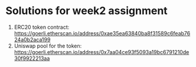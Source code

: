 # Solutions for week2 assignment

1. ERC20 token contract: https://goerli.etherscan.io/address/0xae35ea63840ba8f31589c6feab7624a0b2aca199
2. Uniswap pool for the token: https://goerli.etherscan.io/address/0x7aa04ce93f5093a19bc6791210de30f9922213aa